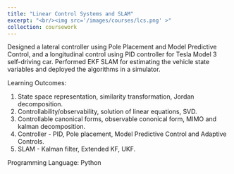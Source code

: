 ```yaml
---
title: "Linear Control Systems and SLAM"
excerpt: "<br/><img src='/images/courses/lcs.png' >"
collection: coursework
---
```


Designed a lateral controller using Pole Placement and Model Predictive Control, and a longitudinal control using PID controller for Tesla Model 3 self-driving car. Performed EKF SLAM for estimating the vehicle state variables and deployed the algorithms in a simulator.

Learning Outcomes: 
1. State space representation, similarity transformation, Jordan decomposition. 
2. Controllability/observability, solution of linear equations, SVD.
3. Controllable canonical forms, observable cononical form, MIMO and kalman decomposition.
4. Controller - PID, Pole placement, Model Predictive Control and Adaptive Controls.
5. SLAM - Kalman filter, Extended KF, UKF. 
 
Programming Language:
Python
